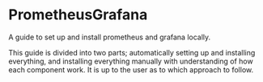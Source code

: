# PrometheusGrafana
A guide to set up and install prometheus and grafana locally.

This guide is divided into two parts; automatically setting up and installing everything, and installing everything manually with understanding of how each component work. It is up to the user as to which approach to follow.


